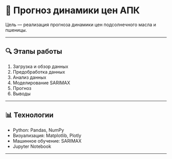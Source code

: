 # 🌾 Прогноз динамики цен АПК
  
Цель — реализация прогноза динамики цен подсолнечного масла и пшеницы.

---

## 🔍 Этапы работы
1. Загрузка и обзор данных  
2. Предобработка данных  
3. Анализ данных  
4. Моделирование SARIMAX  
5. Прогноз
6. Выводы
   
---

## 📊 Технологии
- Python: Pandas, NumPy  
- Визуализация: Matplotlib, Plotly  
- Машинное обучение: SARIMAX 
- Jupyter Notebook   

---
